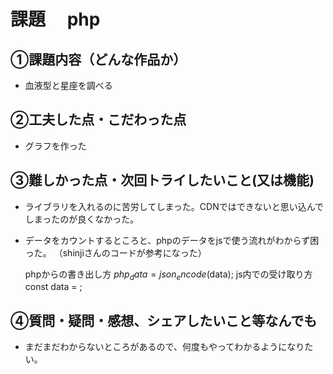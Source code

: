 # 課題　 php 

## ①課題内容（どんな作品か）
-  血液型と星座を調べる

## ②工夫した点・こだわった点
-  グラフを作った
  


## ③難しかった点・次回トライしたいこと(又は機能)
- ライブラリを入れるのに苦労してしまった。CDNではできないと思い込んでしまったのが良くなかった。
- データをカウントするところと、phpのデータをjsで使う流れがわからず困った。
  （shinjiさんのコードが参考になった）

  phpからの書き出し方   $php_data = json_encode($data);
  js内での受け取り方    const data = <?php echo $php_data; ?>;
  

## ④質問・疑問・感想、シェアしたいこと等なんでも
- まだまだわからないところがあるので、何度もやってわかるようになりたい。